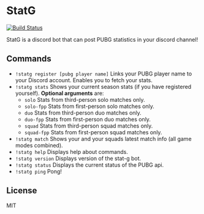 # StatG

[![Build Status](https://travis-ci.org/kuper-adrian/statg-bot.svg?branch=master)](https://travis-ci.org/kuper-adrian/statg-bot)

StatG is a discord bot that can post PUBG statistics in your discord channel!

## Commands

* `!statg register [pubg player name]` 
  Links your PUBG player name to your Discord account. Enables you to fetch your stats.
* `!statg stats` Shows your current season stats (if you have registered yourself). **Optional arguments** are:
    * `solo` Stats from third-person solo matches only.
    * `solo-fpp` Stats from first-person solo matches only.
    * `duo` Stats from third-person duo matches only.
    * `duo-fpp` Stats from first-person duo matches only.
    * `squad` Stats from third-person squad matches only.
    * `squad-fpp` Stats from first-person squad matches only.
* `!statg match`
  Shows your and your squads latest match info (all game modes combined).
* `!statg help`
  Displays help about commands.
* `!statg version`
  Displays version of the stat-g bot.
* `!statg status`
  Displays the current status of the PUBG api.
* `!statg ping`
  Pong!

## License
MIT
